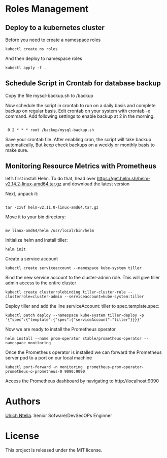 # Roles Management

## Deploy to a kubernetes cluster

Before you need to create a namespace roles

```
kubectl create ns roles

```
And then deploy to namespace roles
```
kubectl apply -f .

```

## Schedule Script in Crontab for database backup

Copy the file mysql-backup.sh to /backup

Now schedule the script in crontab to run on a daily basis and complete backup on regular basis. Edit crontab on your system with crontab -e command. Add following settings to enable backup at 2 in the morning.

```

 0 2 * * * root /backup/mysql-backup.sh

```

Save your crontab file. After enabling cron, the script will take backup automatically, But keep check backups on a weekly or monthly basis to make sure.

## Monitoring Resource Metrics with Prometheus

let’s first install Helm. To do that, head over https://get.helm.sh/helm-v2.14.2-linux-amd64.tar.gz and download the latest version

Next, unpack it:

```

tar -zxvf helm-v2.11.0-linux-amd64.tar.gz
```

Move it to your bin directory:

```

mv linux-amd64/helm /usr/local/bin/helm
```

Initialize helm and install tiller:

```
helm init
```

Create a service account

```
kubectl create serviceaccount --namespace kube-system tiller
```

Bind  the new service account to the cluster-admin role. This will give tiller admin access to the entire cluster

```
kubectl create clusterrolebinding tiller-cluster-rule --clusterrole=cluster-admin --serviceaccount=kube-system:tiller
```

Deploy tiller and add the line serviceAccount: tiller to spec.template.spec:

```
kubectl patch deploy --namespace kube-system tiller-deploy -p '{"spec":{"template":{"spec":{"serviceAccount":"tiller"}}}}'
```

Now we are ready to install the Prometheus operator

```
helm install --name prom-operator stable/prometheus-operator --namespace monitoring
```

Once the Prometheus operator is installed we can forward the Prometheus server pod to a port on our local machine

```
kubectl port-forward -n monitoring  prometheus-prom-operator-prometheus-o-prometheus-0 9090:9090
```

Access the Prometheus dashboard by navigating to http://localhost:9090



# Authors
  [Ulrich Ntella](https://www.linkedin.com/in/ulrichsoft/). Senior Sofware/DevSecOPs Enginner

# License
This project is released under the MIT license.
